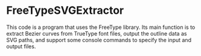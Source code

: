 # FreeTypeSVGExtractor
This code is a program that uses the FreeType library. Its main function is to extract Bezier curves from TrueType font files, output the outline data as SVG paths, and support some console commands to specify the input and output files.
